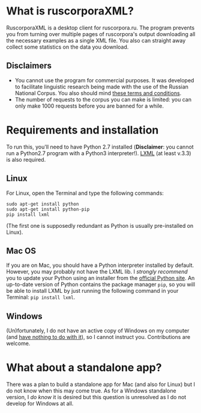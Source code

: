 # What is ruscorporaXML?

RuscorporaXML is a desktop client for ruscorpora.ru. The program prevents you from turning over multiple pages of ruscorpora's output downloading all the necessary examples as a single XML file. You also can straight away collect some statistics on the data you download.

## Disclaimers
* You cannot use the program for commercial purposes. It was developed to facilitate linguistic research being made with the use of the Russian National Corpus. You also should mind [these terms and conditions](http://www.ruscorpora.ru/corpora-usage.html).
* The number of requests to the corpus you can make is limited: you can only make 1000 requests before you are banned for a while. 

# Requirements and installation
To run this, you'll need to have Python 2.7 installed (**Disclaimer**: you cannot run a Python2.7 program with a Python3 interpreter!). [LXML](http://lxml.de/tutorial.html) (at least v.3.3) is also required.

## Linux
For Linux, open the Terminal and type the following commands:
```
sudo apt-get install python
sudo apt-get install python-pip
pip install lxml
```
(The first one is supposedly redundant as Python is usually pre-installed on Linux).

## Mac OS
If you are on Mac, you should have a Python interpreter installed by default. However, you may probably not have the LXML lib. I *strongly recommend* you to update your Python using an installer from the [official Python site](https://www.python.org/downloads/). An up-to-date version of Python contains the package manager `pip`, so you will be able to install LXML by just running the following command in your Terminal: `pip install lxml`.

## Windows
(Un)fortunately, I do not have an active copy of Windows on my computer (and [have nothing to do with it](http://bash.im/quote/436599)), so I cannot instruct you. Contributions are welcome.

# What about a standalone app?
There was a plan to build a standalone app for Mac (and also for Linux) but I do not know when this may come true. As for a Windows standalone version, I *do know* it is desired but this question is unresolved as I do not develop for Windows at all.
